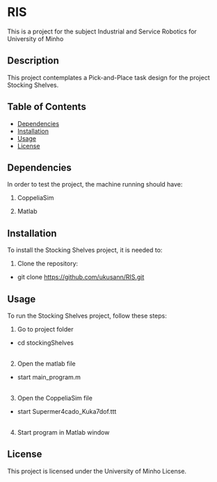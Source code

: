 # RIS

This is a project for the subject Industrial and Service Robotics for University of Minho

## Description

This project contemplates a Pick-and-Place task design for the project Stocking Shelves.

## Table of Contents

- [Dependencies](#dependencies)
- [Installation](#installation)
- [Usage](#usage)
- [License](#license)

## Dependencies

In order to test the project, the machine running should have:

1. CoppeliaSim

2. Matlab

## Installation

To install the Stocking Shelves project, it is needed to:

1. Clone the repository:
- git clone https://github.com/ukusann/RIS.git

## Usage

To run the Stocking Shelves project, follow these steps:

1. Go to project folder
- cd stockingShelves <br><br>

2. Open the matlab file
- start main_program.m <br><br>

3. Open the CoppeliaSim file
- start Supermer4cado_Kuka7dof.ttt <br><br>

4. Start program in Matlab window

## License

This project is licensed under the University of Minho License.